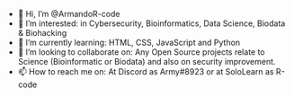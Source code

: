 - 👋 Hi, I’m @ArmandoR-code
- 👀 I’m interested: in Cybersecurity, Bioinformatics, Data Science, Biodata & Biohacking 
- 🌱 I’m currently learning: HTML, CSS, JavaScript and Python
- 💞️ I’m looking to collaborate on: Any Open Source projects relate to Science (Bioinformatic or Biodata) and also on security improvement.
- 📫 How to reach me on: At Discord as Army#8923 or at SoloLearn as R-code

<!---
ArmandoR-code/ArmandoR-code is a ✨ special ✨ repository because its `README.md` (this file) appears on your GitHub profile.
You can click the Preview link to take a look at your changes.
--->
